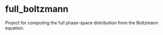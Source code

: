 # full_boltzmann
Project for computing the full phase-space distribution from the Boltzmann equation.
